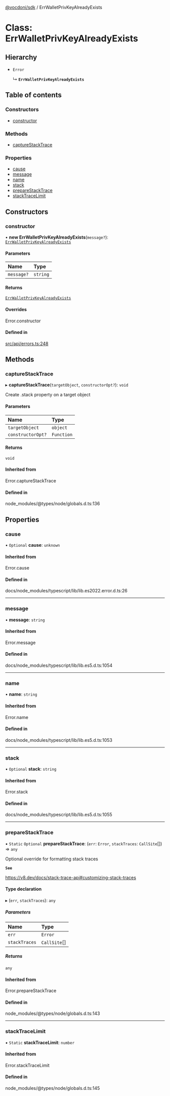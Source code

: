 [@vocdoni/sdk](/sdk) / ErrWalletPrivKeyAlreadyExists

# Class: ErrWalletPrivKeyAlreadyExists

## Hierarchy

- `Error`

  ↳ **`ErrWalletPrivKeyAlreadyExists`**

## Table of contents

### Constructors

- [constructor](ErrWalletPrivKeyAlreadyExists#constructor)

### Methods

- [captureStackTrace](ErrWalletPrivKeyAlreadyExists#capturestacktrace)

### Properties

- [cause](ErrWalletPrivKeyAlreadyExists#cause)
- [message](ErrWalletPrivKeyAlreadyExists#message)
- [name](ErrWalletPrivKeyAlreadyExists#name)
- [stack](ErrWalletPrivKeyAlreadyExists#stack)
- [prepareStackTrace](ErrWalletPrivKeyAlreadyExists#preparestacktrace)
- [stackTraceLimit](ErrWalletPrivKeyAlreadyExists#stacktracelimit)

## Constructors

### constructor

• **new ErrWalletPrivKeyAlreadyExists**(`message?`): [`ErrWalletPrivKeyAlreadyExists`](ErrWalletPrivKeyAlreadyExists)

#### Parameters

| Name | Type |
| :------ | :------ |
| `message?` | `string` |

#### Returns

[`ErrWalletPrivKeyAlreadyExists`](ErrWalletPrivKeyAlreadyExists)

#### Overrides

Error.constructor

#### Defined in

[src/api/errors.ts:248](https://github.com/vocdoni/vocdoni-sdk/blob/179c92b4cecfec787d968dc02b519f64ee15c5d3/src/api/errors.ts#L248)

## Methods

### captureStackTrace

▸ **captureStackTrace**(`targetObject`, `constructorOpt?`): `void`

Create .stack property on a target object

#### Parameters

| Name | Type |
| :------ | :------ |
| `targetObject` | `object` |
| `constructorOpt?` | `Function` |

#### Returns

`void`

#### Inherited from

Error.captureStackTrace

#### Defined in

node_modules/@types/node/globals.d.ts:136

## Properties

### cause

• `Optional` **cause**: `unknown`

#### Inherited from

Error.cause

#### Defined in

docs/node_modules/typescript/lib/lib.es2022.error.d.ts:26

___

### message

• **message**: `string`

#### Inherited from

Error.message

#### Defined in

docs/node_modules/typescript/lib/lib.es5.d.ts:1054

___

### name

• **name**: `string`

#### Inherited from

Error.name

#### Defined in

docs/node_modules/typescript/lib/lib.es5.d.ts:1053

___

### stack

• `Optional` **stack**: `string`

#### Inherited from

Error.stack

#### Defined in

docs/node_modules/typescript/lib/lib.es5.d.ts:1055

___

### prepareStackTrace

▪ `Static` `Optional` **prepareStackTrace**: (`err`: `Error`, `stackTraces`: `CallSite`[]) => `any`

Optional override for formatting stack traces

**`See`**

https://v8.dev/docs/stack-trace-api#customizing-stack-traces

#### Type declaration

▸ (`err`, `stackTraces`): `any`

##### Parameters

| Name | Type |
| :------ | :------ |
| `err` | `Error` |
| `stackTraces` | `CallSite`[] |

##### Returns

`any`

#### Inherited from

Error.prepareStackTrace

#### Defined in

node_modules/@types/node/globals.d.ts:143

___

### stackTraceLimit

▪ `Static` **stackTraceLimit**: `number`

#### Inherited from

Error.stackTraceLimit

#### Defined in

node_modules/@types/node/globals.d.ts:145
